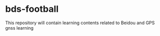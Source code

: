 # bds-football
This repository will contain learning contents related to Beidou and GPS
gnss learning

